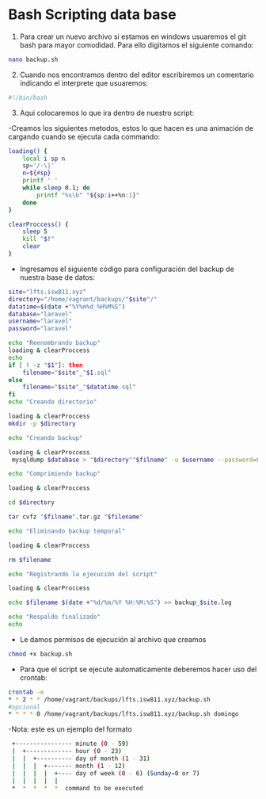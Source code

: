 # Bash Scripting data base

1. Para crear un nuevo archivo si estamos en windows usuaremos el git bash para mayor comodidad. Para ello digitamos el siguiente comando:

```bash
nano backup.sh
```

2. Cuando nos encontramos dentro del editor escribiremos un comentario indicando el interprete que usuaremos:

```bash
#!/bin/bash
```

3. Aqui colocaremos lo que ira dentro de nuestro script:

-Creamos los siguientes metodos, estos lo que hacen es una animación de cargando cuando se ejecuta cada commando:

```bash
loading() {
	local i sp n
	sp='/-\|'
	n=${#sp}
	printf ' '
	while sleep 0.1; do
		printf "%s\b" "${sp:i++%n:1}"
	done
}

clearProccess() {
	sleep 5
	kill "$!"
	clear
}
```

- Ingresamos el siguiente código para configuración del backup de nuestra base de datos:

```bash
site="lfts.isw811.xyz"
directory="/home/vagrant/backups/"$site"/"
datatime=$(date +"%Y%m%d_%H%M%S")
database="laravel"
username="laravel"
password="laravel"

echo "Reenombrando backup"
loading & clearProccess
echo
if [ ! -z "$1"]: then
	filename="$site"_"$1.sql"
else
	filename="$site"_"$datatime.sql"
fi
echo "Creando directorio"

loading & clearProccess
mkdir -p $directory

echo "Creando backup"

loading & clearProccess
 mysqldump $database > "$directory""$filname" -u $username --password=$password

echo "Comprimiendo backup"

loading & clearProccess

cd $directory

tar cvfz "$filname".tar.gz "$filename"

echo "Eliminando backup temporal"

loading & clearProccess

rm $filename

echo "Registrando la ejecución del script"

loading & clearProccess

echo $filename $(date +"%d/%m/%Y %H:%M:%S") >> backup_$site.log

echo "Respaldo finalizado"
echo
```

- Le damos permisos de ejecución al archivo que creamos

```bash
chmod +x backup.sh
```

- Para que el script se ejecute automaticamente deberemos hacer uso del crontab:

```bash
crontab -e
* * 2 * * /home/vagrant/backups/lfts.isw811.xyz/backup.sh
#opcional
* * * * 0 /home/vagrant/backups/lfts.isw811.xyz/backup.sh domingo
```

-Nota: este es un ejemplo del formato

```bash
 +---------------- minute (0 - 59)
 |  +------------- hour (0 - 23)
 |  |  +---------- day of month (1 - 31)
 |  |  |  +------- month (1 - 12)
 |  |  |  |  +---- day of week (0 - 6) (Sunday=0 or 7)
 |  |  |  |  |
 *  *  *  *  *  command to be executed
```
